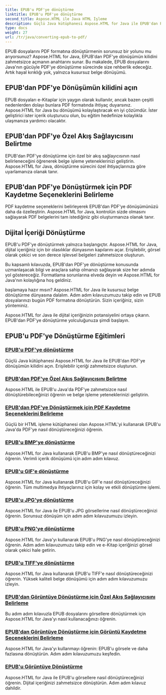 ```yaml
---
title: EPUB'u PDF'ye dönüştürme
linktitle: EPUB'u PDF'ye dönüştürme
second_title: Aspose.HTML ile Java HTML İşleme
description: Güçlü Java kütüphanesi Aspose.HTML for Java ile EPUB'dan PDF'ye dönüşümün kilidini açın. Erişilebilir içeriği zahmetsizce oluşturun.
type: docs
weight: 27
url: /tr/java/converting-epub-to-pdf/
---
```


EPUB dosyalarını PDF formatına dönüştürmenin sorunsuz bir yolunu mu arıyorsunuz? Aspose.HTML for Java, EPUB'dan PDF'ye dönüşümün kilidini zahmetsizce açmanın anahtarını sunar. Bu makalede, EPUB dosyalarını Java'nın gücüyle PDF'ye dönüştürme sürecinde size rehberlik edeceğiz. Artık hayal kırıklığı yok, yalnızca kusursuz belge dönüşümü.

## EPUB'dan PDF'ye Dönüşümün kilidini açın

EPUB dosyaları e-Kitaplar için yaygın olarak kullanılır, ancak bazen çeşitli nedenlerden dolayı bunlara PDF formatında ihtiyaç duyarsınız. Aspose.HTML for Java bu dönüşümü kolaylaştıracak en iyi çözümdür. İster geliştirici ister içerik oluşturucu olun, bu eğitim hedefinize kolaylıkla ulaşmanıza yardımcı olacaktır.

## EPUB'dan PDF'ye Özel Akış Sağlayıcısını Belirtme

EPUB'dan PDF'ye dönüştürme için özel bir akış sağlayıcısının nasıl belirleneceğini öğrenerek belge işleme yeteneklerinizi geliştirin. Aspose.HTML for Java, dönüştürme sürecini özel ihtiyaçlarınıza göre uyarlamanıza olanak tanır.

## EPUB'dan PDF'ye Dönüştürmek için PDF Kaydetme Seçeneklerini Belirleme

PDF kaydetme seçeneklerini belirleyerek EPUB'dan PDF'ye dönüşümünüzü daha da özelleştirin. Aspose.HTML for Java, kontrolün sizde olmasını sağlayarak PDF belgelerini tam istediğiniz gibi oluşturmanıza olanak tanır.

## Dijital İçeriği Dönüştürme

EPUB'u PDF'ye dönüştürmek yalnızca başlangıçtır. Aspose.HTML for Java, dijital içeriğiniz için bir olasılıklar dünyasının kapılarını açar. Erişilebilir, görsel olarak çekici ve son derece işlevsel belgeleri zahmetsizce oluşturun.

Bu kapsamlı kılavuzda, EPUB'dan PDF'ye dönüştürme konusunda uzmanlaşacak bilgi ve araçlara sahip olmanızı sağlayarak size her adımda yol göstereceğiz. Formatlama sorunlarına elveda deyin ve Aspose.HTML for Java'nın kolaylığına hoş geldiniz.

başlamaya hazır mısın? Aspose.HTML for Java ile kusursuz belge dönüştürme dünyasına dalalım. Adım adım kılavuzumuzu takip edin ve EPUB dosyalarınızı bugün PDF formatına dönüştürün. Sizin içeriğiniz, sizin yönteminiz.

Aspose.HTML for Java ile dijital içeriğinizin potansiyelini ortaya çıkarın. EPUB'dan PDF'ye dönüştürme yolculuğunuza şimdi başlayın.
## EPUB'u PDF'ye Dönüştürme Eğitimleri
### [EPUB'u PDF'ye dönüştürme](./convert-epub-to-pdf/)
Güçlü Java kütüphanesi Aspose.HTML for Java ile EPUB'dan PDF'ye dönüşümün kilidini açın. Erişilebilir içeriği zahmetsizce oluşturun.
### [EPUB'dan PDF'ye Özel Akış Sağlayıcısını Belirtme](./convert-epub-to-pdf-specify-custom-stream-provider/)
Aspose.HTML ile EPUB'u Java'da PDF'ye zahmetsizce nasıl dönüştürebileceğinizi öğrenin ve belge işleme yeteneklerinizi geliştirin.
### [EPUB'dan PDF'ye Dönüştürmek için PDF Kaydetme Seçeneklerini Belirleme](./convert-epub-to-pdf-specify-pdf-save-options/)
Güçlü bir HTML işleme kütüphanesi olan Aspose.HTML'yi kullanarak EPUB'u Java'da PDF'ye nasıl dönüştüreceğinizi öğrenin.
### [EPUB'u BMP'ye dönüştürme](./convert-epub-to-bmp/)
Aspose.HTML for Java kullanarak EPUB'u BMP'ye nasıl dönüştüreceğinizi öğrenin. Verimli içerik dönüşümü için adım adım kılavuz.
### [EPUB'u GIF'e dönüştürme](./convert-epub-to-gif/)
Aspose.HTML for Java kullanarak EPUB'u GIF'e nasıl dönüştüreceğinizi öğrenin. Tüm multimedya ihtiyaçlarınız için kolay ve etkili dönüştürme işlemi.
### [EPUB'u JPG'ye dönüştürme](./convert-epub-to-jpg/)
Aspose.HTML for Java ile EPUB'u JPG görsellerine nasıl dönüştüreceğinizi öğrenin. Sorunsuz dönüşüm için adım adım kılavuzumuzu izleyin.
### [EPUB'u PNG'ye dönüştürme](./convert-epub-to-png/)
Aspose.HTML for Java'yı kullanarak EPUB'u PNG'ye nasıl dönüştüreceğinizi öğrenin. Adım adım kılavuzumuzu takip edin ve e-Kitap içeriğinizi görsel olarak çekici hale getirin.
### [EPUB'u TIFF'ye dönüştürme](./convert-epub-to-tiff/)
Aspose.HTML for Java kullanarak EPUB'u TIFF'e nasıl dönüştüreceğinizi öğrenin. Yüksek kaliteli belge dönüşümü için adım adım kılavuzumuzu izleyin.
### [EPUB'dan Görüntüye Dönüştürme için Özel Akış Sağlayıcısını Belirleme](./convert-epub-to-image-specify-custom-stream-provider/)
Bu adım adım kılavuzla EPUB dosyalarını görsellere dönüştürmek için Aspose.HTML for Java'yı nasıl kullanacağınızı öğrenin.
### [EPUB'dan Görüntüye Dönüştürme için Görüntü Kaydetme Seçeneklerini Belirleme](./convert-epub-to-image-specify-image-save-options/)
Aspose.HTML for Java'yı kullanmayı öğrenin: EPUB'u görsele ve daha fazlasına dönüştürün. Adım adım kılavuzumuzu keşfedin.
### [EPUB'u Görüntüye Dönüştürme](./convert-epub-to-image/)
Aspose.HTML for Java ile EPUB'u görsellere nasıl dönüştüreceğinizi öğrenin. Dijital içeriğinizi zahmetsizce dönüştürün. Adım adım kılavuz dahildir.